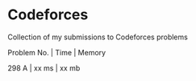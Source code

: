 Codeforces
==========

Collection of my submissions to Codeforces problems

  Problem No. | Time | Memory
  
  298 A | xx ms | xx mb
